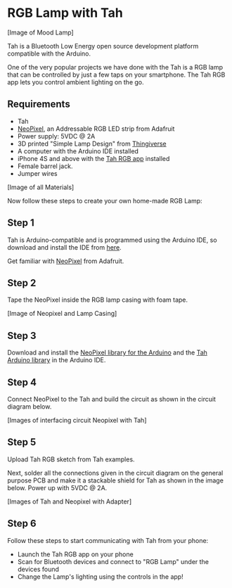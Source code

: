 RGB Lamp with Tah
====

[Image of Mood Lamp]

Tah is a Bluetooth Low Energy open source development platform compatible with the Arduino.

One of the very popular projects we have done with the Tah is a RGB lamp that can be controlled by just a few taps on your smartphone. The Tah RGB app lets you control ambient lighting on the go.

## Requirements

* Tah
* [NeoPixel](http://www.adafruit.com/products/1138), an Addressable RGB LED strip from Adafruit
* Power supply: 5VDC @ 2A 
* 3D printed "Simple Lamp Design" from [Thingiverse](http://www.thingiverse.com/thing:169535)
* A computer with the Arduino IDE installed
* iPhone 4S and above with the [Tah RGB app](https://github.com/Tah-io/iOS/tree/master/Tah%20RGB) installed
* Female barrel jack.
* Jumper wires

[Image of all Materials]

Now follow these steps to create your own home-made RGB Lamp:

## Step 1

Tah is Arduino-compatible and is programmed using the Arduino IDE, so download and install the IDE from [here](http://arduino.cc/en/Main/Software#toc2).

Get familiar with [NeoPixel](http://www.adafruit.com/products/1138) from Adafruit.

## Step 2

Tape the NeoPixel inside the RGB lamp casing with foam tape.

[Image of Neopixel and Lamp Casing]

## Step 3 

Download and install the [NeoPixel library for the Arduino](https://github.com/adafruit/Adafruit_NeoPixel) and the [Tah Arduino library](https://github.com/tah-io/sketches/tree/master/TAH%20Arduino%20Library) in the Arduino IDE.

## Step 4

Connect NeoPixel to the Tah and build the circuit as shown in the circuit diagram below.

[Images of interfacing circuit Neopixel with Tah]

## Step 5

Upload Tah RGB sketch from Tah examples.

Next, solder all the connections given in the circuit diagram on the general purpose PCB and make it a stackable shield for Tah as shown in the image below. Power up with 5VDC @ 2A.

[Images of Tah and Neopixel with Adapter]

## Step 6

Follow these steps to start communicating with Tah from your phone:

* Launch the Tah RGB app on your phone
* Scan for Bluetooth devices and connect to "RGB Lamp" under the devices found
* Change the Lamp's lighting using the controls in the app!
